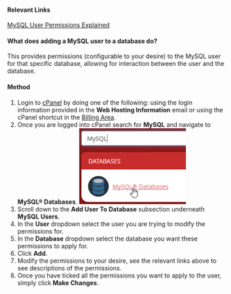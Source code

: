 #### Relevant Links
[MySQL User Permissions Explained](https://dev.mysql.com/doc/refman/8.0/en/privileges-provided.html)

#### What does adding a MySQL user to a database do?
This provides permissions (configurable to your desire) to the MySQL user for that specific database, allowing for interaction between the user and the database.

#### Method
1. Login to [cPanel](https://cpanel.hexanenetworks.com) by doing one of the following: using the login information provided in the **Web Hosting Information** email or using the cPanel shortcut in the [Billing Area](https://billing.hexanenetworks.com/).
2. Once you are logged into cPanel search for **MySQL** and navigate to **MySQL® Databases**.
![Finding MySQL Databases](https://raw.githubusercontent.com/HexaneNetworks/help-assets/master/assets/finding-mysql.png)
3. Scroll down to the **Add User To Database** subsection underneath **MySQL Users**.
4. In the **User** dropdown select the user you are trying to modify the permissions for.
5. In the **Database** dropdown select the database you want these permissions to apply for. 
6. Click **Add**.
7. Modify the permissions to your desire, see the relevant links above to see descriptions of the permissions.
8. Once you have ticked all the permissions you want to apply to the user, simply click **Make Changes**.
